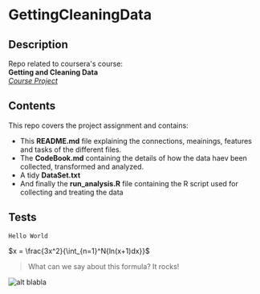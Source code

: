 GettingCleaningData
===================

Description
-----------

Repo related to coursera's course:  
**Getting and Cleaning Data**  
[*Course Project*](https://class.coursera.org/getdata-007/human_grading/view/courses/972585/assessments/3/submissions)
  


Contents
--------
This repo covers the project assignment and contains:

* This __README.md__ file explaining the connections, meainings, features and tasks of the different files.
* The __CodeBook.md__ containing the details of how the data haev been collected, transformed and analyzed.
* A tidy __DataSet.txt__
* And finally the __run_analysis.R__ file containing the R script used for collecting and treating the data


Tests
-----
```
Hello World
```
  
$x = \frac{3x^2}{\int_{n=1}^N{ln(x+1)dx}}$
  
>What can we say about this formula?
>It rocks!

![alt blabla](https://www.coursera.org//maestro/api/course/972585/logo)